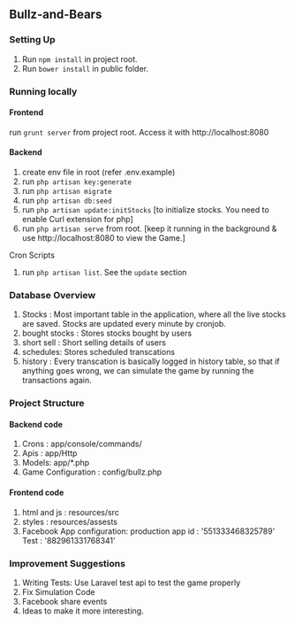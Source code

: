 ## Bullz-and-Bears

### Setting Up

1. Run `npm install` in project root.
2. Run `bower install` in public folder.

### Running locally
#### Frontend

run `grunt server` from project root. Access it with http://localhost:8080

#### Backend

1. create env file in root (refer .env.example)
2. run `php artisan key:generate`
3. run `php artisan migrate`
4. run `php artisan db:seed`
5. run `php artisan update:initStocks` [to initialize stocks. You need to enable Curl extension for php]
6. run `php artisan serve` from root. [keep it running in the background & use http://localhost:8080 to view the Game.]

Cron Scripts
1. run `php artisan list`. See the `update` section

### Database Overview

1. Stocks : Most important table in the application, where all the live stocks are saved. Stocks are updated every minute by cronjob.
2. bought stocks : Stores stocks bought by users
3. short sell : Short selling details of users
4. schedules: Stores scheduled transcations
5. history : Every transcation is basically logged in history table, so that if anything goes wrong, we can simulate the game by running the transactions again.

### Project Structure

#### Backend code
1. Crons : app/console/commands/
2. Apis : app/Http
3. Models: app/*.php
4. Game Configuration : config/bullz.php

#### Frontend code
1. html and js : resources/src
2. styles : resources/assests
3. Facebook App configuration:
    production app id : '551333468325789'
    Test : '882961331768341'


### Improvement Suggestions
1. Writing Tests: Use Laravel test api to test the game properly
2. Fix Simulation Code
3. Facebook share events
4. Ideas to make it more interesting.
